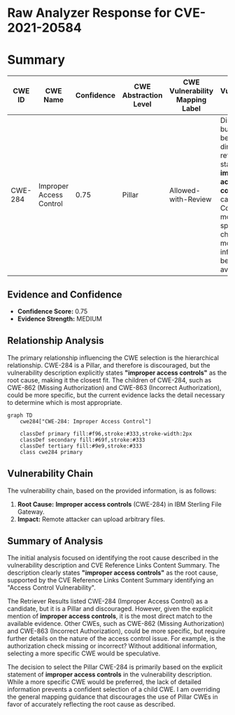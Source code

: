 # Raw Analyzer Response for CVE-2021-20584

# Summary
| CWE ID  | CWE Name   | Confidence | CWE Abstraction Level | CWE Vulnerability Mapping Label | CWE-Vulnerability Mapping Notes |
|-----------------|------------------------------------------------------|------------|-----------------------|-----------------------------------|------------------------------------|
| CWE-284 | Improper Access Control | 0.75 | Pillar | Allowed-with-Review | Discouraged, but selected because it directly reflects the stated **improper access controls** root cause. Consider more specific children if more information becomes available. |

## Evidence and Confidence

*   **Confidence Score:** 0.75
*   **Evidence Strength:** MEDIUM

## Relationship Analysis
The primary relationship influencing the CWE selection is the hierarchical relationship. CWE-284 is a Pillar, and therefore is discouraged, but the vulnerability description explicitly states **"improper access controls"** as the root cause, making it the closest fit. The children of CWE-284, such as CWE-862 (Missing Authorization) and CWE-863 (Incorrect Authorization), could be more specific, but the current evidence lacks the detail necessary to determine which is most appropriate.

```mermaid
graph TD
    cwe284["CWE-284: Improper Access Control"]
    
    classDef primary fill:#f96,stroke:#333,stroke-width:2px
    classDef secondary fill:#69f,stroke:#333
    classDef tertiary fill:#9e9,stroke:#333
    class cwe284 primary
```

## Vulnerability Chain
The vulnerability chain, based on the provided information, is as follows:
1.  **Root Cause:** **Improper access controls** (CWE-284) in IBM Sterling File Gateway.
2.  **Impact:** Remote attacker can upload arbitrary files.

## Summary of Analysis
The initial analysis focused on identifying the root cause described in the vulnerability description and CVE Reference Links Content Summary. The description clearly states **"improper access controls"** as the root cause, supported by the CVE Reference Links Content Summary identifying an "Access Control Vulnerability".

The Retriever Results listed CWE-284 (Improper Access Control) as a candidate, but it is a Pillar and discouraged. However, given the explicit mention of **improper access controls**, it is the most direct match to the available evidence. Other CWEs, such as CWE-862 (Missing Authorization) and CWE-863 (Incorrect Authorization), could be more specific, but require further details on the nature of the access control issue. For example, is the authorization check missing or incorrect? Without additional information, selecting a more specific CWE would be speculative.

The decision to select the Pillar CWE-284 is primarily based on the explicit statement of **improper access controls** in the vulnerability description. While a more specific CWE would be preferred, the lack of detailed information prevents a confident selection of a child CWE. I am overriding the general mapping guidance that discourages the use of Pillar CWEs in favor of accurately reflecting the root cause as described.